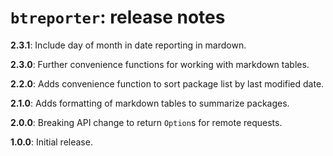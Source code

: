 
# `btreporter`: release notes

**2.3.1**: Include day of month in date reporting in mardown.

**2.3.0**:  Further convenience functions for working with markdown tables.

**2.2.0**:  Adds convenience function to sort package list by last modified date.

**2.1.0**:  Adds formatting of markdown tables to summarize packages.

**2.0.0**: Breaking API change to return `Option`s for remote requests.

**1.0.0**:  Initial release.
